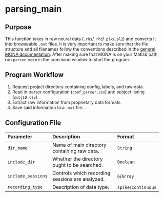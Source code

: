 # parsing_main

## Purpose

This function takes in raw neural data (`.rhs`/`.rhd`/`.plx`/`.pl2`) and converts it into browseable `.mat` files. It is very important to make sure that the file structure and all filenames follow the conventions described in the [general MONA documentation](https://github.com/NeuralStorm/docs/edit/kev-rewrites/offline_analysis/readme.md). After making sure that MONA is on your Matlab path, run `parser_main` in the command window to start the program.

## Program Workflow

 1. Request project directory containing config, labels, and raw data.
 2. Read in parser configuration (`conf_parser.csv`) and subject listing (`subjID.csv`).
 3. Extract raw information from proprietary data formats.
 4. Save said information to a `.mat` file.

## Configuration File

|Parameter|Description|Format|
|:-|:-|:-|
|`dir_name`|	Name of main directory containing raw data.|	`String`
|`include_dir`|	Whether the directory ought to be searched.|	`Boolean`
|`include_sessions`|	Controls which recording sessions are analyzed.| `6`/`Array`
|`recording_type`|	Description of data type.|	`spike`/`continuous`
